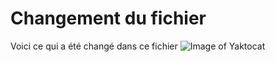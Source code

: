 # Changement du fichier 
Voici ce qui a été changé dans ce fichier 
![Image of Yaktocat](https://octodex.github.com/images/yaktocat.png)  

